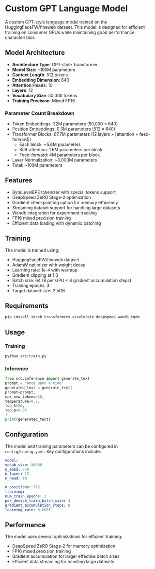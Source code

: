 # Custom GPT Language Model

A custom GPT-style language model trained on the HuggingFaceFW/fineweb dataset. This model is designed for efficient training on consumer GPUs while maintaining good performance characteristics.

## Model Architecture

- **Architecture Type**: GPT-style Transformer
- **Model Size**: ~100M parameters
- **Context Length**: 512 tokens
- **Embedding Dimension**: 640
- **Attention Heads**: 10
- **Layers**: 12
- **Vocabulary Size**: 50,000 tokens
- **Training Precision**: Mixed FP16

### Parameter Count Breakdown
- Token Embeddings: 32M parameters (50,000 × 640)
- Position Embeddings: 0.3M parameters (512 × 640)
- Transformer Blocks: 67.7M parameters (12 layers × [attention + feed-forward])
  - Each block: ~5.6M parameters
  - Self-attention: 1.6M parameters per block
  - Feed-forward: 4M parameters per block
- Layer Normalization: ~0.003M parameters
- Total: ~100M parameters

## Features

- ByteLevelBPE tokenizer with special tokens support
- DeepSpeed ZeRO Stage-2 optimization
- Gradient checkpointing option for memory efficiency
- Streaming dataset support for handling large datasets
- Wandb integration for experiment tracking
- FP16 mixed precision training
- Efficient data loading with dynamic batching

## Training

The model is trained using:
- HuggingFaceFW/fineweb dataset
- AdamW optimizer with weight decay
- Learning rate: 1e-4 with warmup
- Gradient clipping at 1.0
- Batch size: 64 (8 per GPU × 8 gradient accumulation steps)
- Training epochs: 3
- Target dataset size: 2.5GB

## Requirements

```bash
pip install torch transformers accelerate deepspeed wandb tqdm
```

## Usage

### Training

```python
python src/train.py
```

### Inference

```python
from src.inference import generate_text
prompt = "Once upon a time"
generated_text = generate_text(
prompt=prompt,
max_new_tokens=50,
temperature=0.7,
top_k=50,
top_p=0.95
)
print(generated_text)
```

## Configuration

The model and training parameters can be configured in `config/config.yaml`. Key configurations include:

```yaml
model:
vocab_size: 50000
n_embd: 640
n_layer: 12
n_head: 10

n_positions: 512
training:
num_train_epochs: 3
per_device_train_batch_size: 4
gradient_accumulation_steps: 8
learning_rate: 0.0001
```


## Performance

The model uses several optimizations for efficient training:
- DeepSpeed ZeRO Stage-2 for memory optimization
- FP16 mixed precision training
- Gradient accumulation for larger effective batch sizes
- Efficient data streaming for handling large datasets
